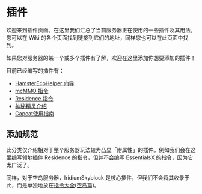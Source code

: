 # 插件

欢迎来到插件页面。在这里我们汇总了当前服务器正在使用的一些插件及其用法。您可以在 Wiki 的各个页面找到链接到它们的地址，同样您也可以在此页面中找到。

如果您对服务器的某一个或多个插件有了解，欢迎在这里添加你想要添加的插件！

目前已经编写的插件有：

- [HamsterEcoHelper 向导](hamsterecohelper-guide.md)
- [mcMMO 指令](mcmmo-commands.md)
- [Residence 指令](residence-commands.md)
- [神秘精灵介绍](sprite.md)
- [Capcat使用指南](capcat.md)
## 添加规范

此分类仅介绍相对于整个服务器玩法较为凸显「附属性」的插件。例如我们会在这里编写领地插件 Residence 的指令，但并不会编写 EssentialsX 的指令，因为它太广泛了。

同样，对于空岛服务器，IridiumSkyblock 是核心插件，但我们不会将其收录于此，而是单独地放在[指令大全(空岛篇)](/others/commands-for-skyblock.md)。
